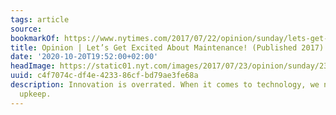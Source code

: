```yaml
---
tags: article
source:
bookmarkOf: https://www.nytimes.com/2017/07/22/opinion/sunday/lets-get-excited-about-maintenance.html
title: Opinion | Let’s Get Excited About Maintenance! (Published 2017)
date: '2020-10-20T19:52:00+02:00'
headImage: https://static01.nyt.com/images/2017/07/23/opinion/sunday/23russellWEB/23russellWEB-facebookJumbo.jpg?year=2017&h=550&w=1050&s=61308a02f175b5ebc69e87d9ecd736a3f80cc9617f22efd84152aae3fa48f470&k=ZQJBKqZ0VN
uuid: c4f7074c-df4e-4233-86cf-bd79ae3fe68a
description: Innovation is overrated. When it comes to technology, we need to celebrate
  upkeep.
---
```


